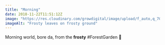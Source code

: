 ```yaml
---
title: "Morning"
date: 2018-11-22T11:51:12Z
image: "https://res.cloudinary.com/growdigital/image/upload/f_auto,q_70,w_736/v1542885853/1FD540FF-8E8D-446F-8383-A72C3B2E1FC3.jpg"
imageAlt: "Frosty leaves on frosty ground"
---
```


Morning world, bore da, from the **frosty** #ForestGarden 🙂
